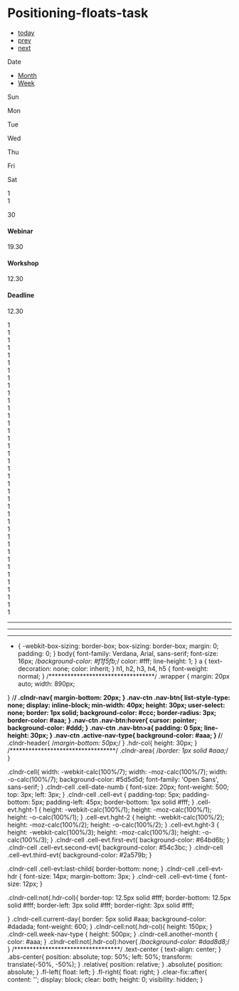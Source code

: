 # Positioning-floats-task

<!DOCTYPE html>
<html lang="en">
<head>
    <meta charset="UTF-8">
    <meta name="viewport" content="width=device-width, initial-scale=1.0">
    <meta http-equiv="X-UA-Compatible" content="ie=edge">
    <link rel="stylesheet" href="styles.css">
    <link href="https://fonts.googleapis.com/css?family=Open+Sans" rel="stylesheet">
    <title>Document</title>
</head>
<body>
    <div id="root" class="wrapper">
        <section class="rs-calendar">
            <nav class="clndr-nav relative clear-fix">
                <div class="nav-ctn fl-left">
                    <ul>
                        <li class="nav-btn text-center"><a href="#">today</a></li>
                        <li class="nav-btn text-center"><a href="#">prev</a></li>
                        <li class="nav-btn text-center"><a href="#">next</a></li>
                    </ul>
                </div>
                <div class="nav-ctn abs-center">
                    <p class="selectedDate">Date</p>
                </div>
                <div class="nav-ctn fl-right">
                    <ul>
                        <li class="nav-btn text-center"><a href="#">Month</a></li>
                        <li class="nav-btn text-center"><a href="#">Week</a></li>
                    </ul>
                </div>
            </nav>
            <div class="clndr-area">
                <div class="clndr-header">
                    <div class="clndr-row clear-fix">
                        <div class="clndr-cell hdr-col fl-left"><p>Sun</p></div>
                        <div class="clndr-cell hdr-col fl-left"><p>Mon</p></div>
                        <div class="clndr-cell hdr-col fl-left"><p>Tue</p></div>
                        <div class="clndr-cell hdr-col fl-left"><p>Wed</p></div>
                        <div class="clndr-cell hdr-col fl-left"><p>Thu</p></div>
                        <div class="clndr-cell hdr-col fl-left"><p>Fri</p></div>
                        <div class="clndr-cell hdr-col fl-left"><p>Sat</p></div>
                    </div>
                </div>
                <div class="clndr-row clear-fix">
                    <div class="clndr-cell fl-left">1</div>
                    <div class="clndr-cell fl-left">1</div>
                    <div class="clndr-cell fl-left relative">
                        <p class="cell-date-numb absolute">30</p>
                        <div class="cell-evt hght-3 first-evt">
                            <h4 class="cell-evt-hdr">Webinar</h4>
                            <p class="cell-evt-time">19.30</p>
                        </div>
                        <div class="cell-evt hght-3 second-evt">
                            <h4 class="cell-evt-hdr">Workshop</h4>
                            <p class="cell-evt-time">12.30</p>
                        </div>
                        <div class="cell-evt hght-3 third-evt">
                            <h4 class="cell-evt-hdr">Deadline</h4>
                            <p class="cell-evt-time">12.30</p>
                        </div>
                    </div>
                    <div class="clndr-cell fl-left">1</div>
                    <div class="clndr-cell fl-left">1</div>
                    <div class="clndr-cell fl-left">1</div>
                    <div class="clndr-cell fl-left">1</div>
                </div>
                <div class="clndr-row clear-fix">
                    <div class="clndr-cell fl-left">1</div>
                    <div class="clndr-cell fl-left">1</div>
                    <div class="clndr-cell fl-left">1</div>
                    <div class="clndr-cell fl-left">1</div>
                    <div class="clndr-cell fl-left">1</div>
                    <div class="clndr-cell fl-left">1</div>
                    <div class="clndr-cell fl-left">1</div>
                </div>
                <div class="clndr-row clear-fix">
                    <div class="clndr-cell fl-left">1</div>
                    <div class="clndr-cell fl-left">1</div>
                    <div class="clndr-cell fl-left">1</div>
                    <div class="clndr-cell fl-left">1</div>
                    <div class="clndr-cell fl-left">1</div>
                    <div class="clndr-cell fl-left">1</div>
                    <div class="clndr-cell fl-left">1</div>
                </div>
                <div class="clndr-row clear-fix">
                    <div class="clndr-cell fl-left">1</div>
                    <div class="clndr-cell fl-left">1</div>
                    <div class="clndr-cell fl-left">1</div>
                    <div class="clndr-cell fl-left">1</div>
                    <div class="clndr-cell fl-left">1</div>
                    <div class="clndr-cell fl-left">1</div>
                    <div class="clndr-cell fl-left">1</div>
                </div>
                <div class="clndr-row clear-fix">
                    <div class="clndr-cell fl-left">1</div>
                    <div class="clndr-cell fl-left">1</div>
                    <div class="clndr-cell fl-left">1</div>
                    <div class="clndr-cell fl-left">1</div>
                    <div class="clndr-cell fl-left">1</div>
                    <div class="clndr-cell fl-left">1</div>
                    <div class="clndr-cell fl-left">1</div>
                </div>
                <div class="clndr-row clear-fix">
                    <div class="clndr-cell fl-left">1</div>
                    <div class="clndr-cell fl-left">1</div>
                    <div class="clndr-cell fl-left">1</div>
                    <div class="clndr-cell fl-left">1</div>
                    <div class="clndr-cell fl-left">1</div>
                    <div class="clndr-cell fl-left">1</div>
                    <div class="clndr-cell fl-left">1</div>
                </div>
            </div>
        </section>
    </div>

</body>
</html>

****************************************************************
****************************************************************
****************************************************************

* {
    -webkit-box-sizing: border-box;
    box-sizing: border-box;
    margin: 0;
    padding: 0;
}
body{
    font-family: Verdana, Arial, sans-serif;
    font-size: 16px;
    /*background-color: #f1f5fb;*/
    color: #fff;
    line-height: 1;
}
a {
    text-decoration: none;
    color: inherit;
}
h1, h2, h3, h4, h5 {
    font-weight: normal;
}
/**********************************/
.wrapper {
    margin: 20px auto;
    width: 890px;

}
/**********************************/
.clndr-nav{
    margin-bottom: 20px;
}
.nav-ctn .nav-btn{
    list-style-type: none;
    display: inline-block;
    min-width: 40px;
    height: 30px;
    user-select: none;
    border: 1px solid;
    background-color: #ccc;
    border-radius: 3px;
    border-color: #aaa;
}
.nav-ctn .nav-btn:hover{
    cursor: pointer;
    background-color: #ddd;
}
.nav-ctn .nav-btn>a{
    padding: 0 5px;
    line-height: 30px;
}
.nav-ctn .active-nav-type{
    background-color: #aaa;
}
/**********************************/
.clndr-header{
    /*margin-bottom: 50px;*/
}
.hdr-col{
    height: 30px;
}
/**********************************/
.clndr-area{
    /*border: 1px solid #aaa;*/
}




.clndr-cell{
    width: -webkit-calc(100%/7);
    width: -moz-calc(100%/7);
    width: -o-calc(100%/7);
    background-color: #5d5d5d;
    font-family: 'Open Sans', sans-serif;
}
.clndr-cell .cell-date-numb {
    font-size: 20px;
    font-weight: 500;
    top: 3px;
    left: 3px;
}
.clndr-cell .cell-evt {
    padding-top: 5px;
    padding-bottom: 5px;
    padding-left: 45px;
    border-bottom: 1px solid #fff;
}
.cell-evt.hght-1 {
    height: -webkit-calc(100%/1);
    height: -moz-calc(100%/1);
    height: -o-calc(100%/1);
}
.cell-evt.hght-2 {
    height: -webkit-calc(100%/2);
    height: -moz-calc(100%/2);
    height: -o-calc(100%/2);
}
.cell-evt.hght-3 {
    height: -webkit-calc(100%/3);
    height: -moz-calc(100%/3);
    height: -o-calc(100%/3);
}
.clndr-cell .cell-evt.first-evt{
    background-color: #64bd6b;
}
.clndr-cell .cell-evt.second-evt{
    background-color: #54c3bc;
}
.clndr-cell .cell-evt.third-evt{
    background-color: #2a579b;
}

.clndr-cell .cell-evt:last-child{
    border-bottom: none;
}
.clndr-cell .cell-evt-hdr {
    font-size: 14px;
    margin-bottom: 3px;
}
.clndr-cell .cell-evt-time {
    font-size: 12px;
}



.clndr-cell:not(.hdr-col){
    border-top: 12.5px solid #fff;
    border-bottom: 12.5px solid #fff;
    border-left: 3px solid #fff;
    border-right: 3px solid #fff;

}
.clndr-cell.current-day{
    border: 5px solid #aaa;
    background-color: #dadada;
    font-weight: 600;
}
.clndr-cell:not(.hdr-col){
    height: 150px;
}
.clndr-cell.week-nav-type {
    height: 500px;
}
.clndr-cell.another-month {
    color: #aaa;
}
.clndr-cell:not(.hdr-col):hover{
    /*background-color: #dad8d8;*/
}
/**********************************/
.text-center {
    text-align: center;
}
.abs-center{
    position: absolute;
    top: 50%;
    left: 50%;
    transform: translate(-50%, -50%);
}
.relative{
    position: relative;
}
.absolute{
    position: absolute;
}
.fl-left{
    float: left;
}
.fl-right{
    float: right;
}
.clear-fix::after{
	content: '';
	display: block;
	clear: both;
	height: 0;
	visibility: hidden;
}


